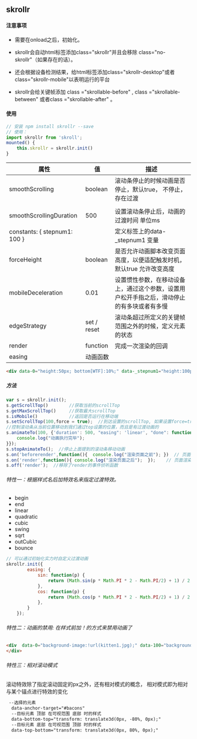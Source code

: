 ## skrollr

####  注意事项

* 需要在onload之后，初始化。

* skrollr会自动html标签添加class="skrollr"并且会移除 class="no-skrollr"（如果存在的话）。

* 还会根据设备检测结果，给html标签添加class="skrollr-desktop"或者class="skrollr-mobile"以表明运行的平台

* skrollr会给关键帧添加 class ="skrollable-before" , class ="skrollable-between" 或者class ="skrollable-after" 。

  

#### 使用



```js
// 安装 npm install skrollr --save
// 使用：
import skrollr from 'skroll';
mounted() {
    this.skrollr = skrollr.init()
}
```

|  属性 | 值 | 描述 |
|  ----  | ----  |  ----  |
| smoothScrolling | boolean | 滚动条停止的时候动画是否停止，默认true， 不停止，存在过渡 |
|  |  |  |
| smoothScrollingDuration | 500 | 设置滚动条停止后，动画的过渡时间 单位ms |
| constants: { stepnum1: 100 } |  | 定义标签上的data-_stepnum1  变量 |
| forceHeight | boolean | 是否允许动画脚本改变页面高度，以便适配触发时机， 默认true 允许改变高度 |
| mobileDeceleration | 0.01 | 设置惯性参数，在移动设备上，通过这个参数，设置用户松开手指之后，滑动停止的有多块或者有多慢 |
| edgeStrategy | set / reset | 滚动条超过所定义的关键帧范围之外的时候，定义元素的状态 |
| render | function | 完成一次渲染的回调 |
| easing | 动画函数 |  |

```html
<div data-0="height:50px; bottom[WTF]:10%;" data-_stepnum1="height:100px; bottom[WTF]:50%;"></div>
```

##### 方法

```js
var s = skrollr.init();
s.getScrollTop()  		//获取当前的scrollTop
s.getMaxScrollTop()  	//获取最大scrollTop
s.isMobile() 			//返回是否运行在移动端
s.setScrollTop(100,force = true);  //到达设置的scrollTop, 如果设置force=true,那么没有动画，否则有动画（默认有动画）
//控制滚动条从当前位置移动到我们通过top设置的位置，而且是有过渡动画的
s.animateTo(100, {'duration': 500, "easing": 'linear', "done": function(){
    console.log("动画执行完毕");
}});
s.stopAnimateTo();  //停止上面提到的滚动条移动动画
s.on('beforerender',function(){  console.log("渲染页面之前"); })  // 页面渲染之前，执行函数
s.on('render',function(){ console.log("渲染页面之后");  });    // 页面渲染之后，执行函数
s.off('render');  //移除了render的事件侦听函数
```

###### 特性一：根据样式名后加特效名来指定过渡特效。

- begin
- end
- linear
- quadratic
- cubic
- swing
- sqrt
- outCubic
- bounce

```js
// 可以通过初始化实力时自定义过渡动画
skrollr.init({
        easing: {
            sin: function(p) {
                return (Math.sin(p * Math.PI * 2 - Math.PI/2) + 1) / 2;
            },
            cos: function(p) {
                return (Math.cos(p * Math.PI * 2 - Math.PI/2) + 1) / 2;
            },
        }
    });
```

###### 特性二：动画的禁用: 在样式前加！的方式来禁用动画了

```html
<div  data-0="background-image:!url(kitten1.jpg);" data-100="background-image:!url(kitten2.jpg)">
</div>
```

###### 特性三：相对滚动模式

滚动特效除了指定滚动固定的px之外，还有相对模式的概念，
相对模式即为相对与某个锚点进行特效的变化



```html
 --选择的元素
  data-anchor-target="#bacons" 
  --目标元素 顶部 在可视范围 底部 时的样式
  data-bottom-top="transform: translate3d(0px, -80%, 0px);" 
  --目标元素 底部 在可视范围 顶部 时的样式
  data-top-bottom="transform: translate3d(0px, 80%, 0px);"
```

